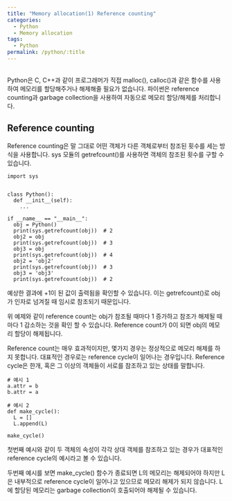 ```yaml
---
title: "Memory allocation(1) Reference counting"
categories:
  - Python
  - Memory allocation
tags:
  - Python
permalink: /python/:title
---
```

\
Python은 C, C++과 같이 프로그래머가 직접 malloc(), calloc()과 같은 함수를 사용하여 메모리를 할당해주거나 해제해줄 필요가 없습니다.
파이썬은 reference counting과 garbage collection을 사용하여 자동으로 메모리 할당/해제를 처리합니다.

## Reference counting
Reference counting은 말 그대로 어떤 객체가 다른 객체로부터 참조된 횟수를 세는 방식을 사용합니다. sys 모듈의 getrefcount()를 사용하면 객체의 참조된
횟수를 구할 수 있습니다.
```
import sys


class Python():
  def __init__(self):
    ...

if __name__ == "__main__":
  obj = Python()
  print(sys.getrefcount(obj))  # 2
  obj2 = obj
  print(sys.getrefcount(obj))  # 3
  obj3 = obj
  print(sys.getrefcount(obj))  # 4
  obj2 = 'obj2'
  print(sys.getrefcount(obj))  # 3
  obj3 = 'obj3'
  print(sys.getrefcount(obj))  # 2
```
예상한 결과에 +1이 된 값이 출력됨을 확인할 수 있습니다. 이는 getrefcount()로 obj가 인자로 넘겨질 때 임시로 참조되기 때문입니다.

위 예제와 같이 reference count는 obj가 참조될 때마다 1 증가하고 참조가 해제될 때마다 1 감소하는 것을 확인 할 수 있습니다.
Reference count가 0이 되면 obj의 메모리 할당이 해제됩니다.

Reference count는 매우 효과적이지만, 몇가지 경우는 정상적으로 메모리 해제를 하지 못합니다. 대표적인 경우로는 reference cycle이 일어나는 경우입니다.
Reference cycle은 한개, 혹은 그 이상의 객체들이 서로를 참조하고 있는 상태를 말합니다.
```
# 예시 1
a.attr = b
b.attr = a

# 예시 2
def make_cycle():
  L = []
  L.append(L)

make_cycle()
```
첫번째 예시와 같이 두 객체의 속성이 각각 상대 객체를 참조하고 있는 경우가 대표적인 reference cycle의 예시라고 볼 수 있습니다.

두번째 예시를 보면 make_cycle() 함수가 종료되면 L의 메모리는 해제되어야 하지만 L은 내부적으로 reference cycle이 일어나고 있으므로 메모리 해제가 되지
않습니다. L에 할당된 메모리는 garbage collection이 호출되어야 해제될 수 있습니다.

